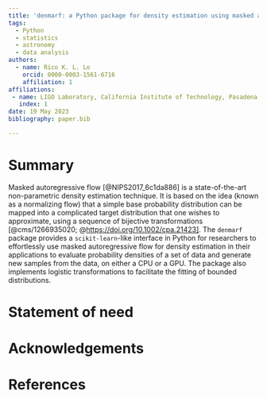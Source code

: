 ```yaml
---
title: 'denmarf: a Python package for density estimation using masked autoregressive flow'
tags:
  - Python
  - statistics
  - astronomy
  - data analysis
authors:
  - name: Rico K. L. Lo
    orcid: 0000-0003-1561-6716
    affiliation: 1
affiliations:
 - name: LIGO Laboratory, California Institute of Technology, Pasadena, California 91125, USA
   index: 1
date: 19 May 2023
bibliography: paper.bib

---
```


# Summary

Masked autoregressive flow [@NIPS2017_6c1da886] is a state-of-the-art non-parametric density estimation technique. 
It is based on the idea (known as a normalizing flow) that a simple base probability distribution can be mapped into 
a complicated target distribution that one wishes to approximate, using a sequence of bijective transformations [@cms/1266935020; @https://doi.org/10.1002/cpa.21423]. The `denmarf` package provides a `scikit-learn`-like interface in Python for researchers
to effortlessly use masked autoregressive flow for density estimation in their applications to evaluate probability densities of a set of data 
and generate new samples from the data, on either a CPU or a GPU. The package also implements logistic transformations to facilitate 
the fitting of bounded distributions.

# Statement of need
<!---
While it is relatively straightforward to implement these with the help of deep learning libraries such as `PyTorch`, 
the technical hurdles of leveraging these cutting-edge methods for people outside of the machine learning community that are not well-versed in those 
libraries remain high. The `denmarf` package is designed to lower the technical barrier and enable researchers to apply masked autoregressive flow 
for density estimation in their researches seamlessly by providing a `scikit-learn`-like interface.
-->

# Acknowledgements

# References
